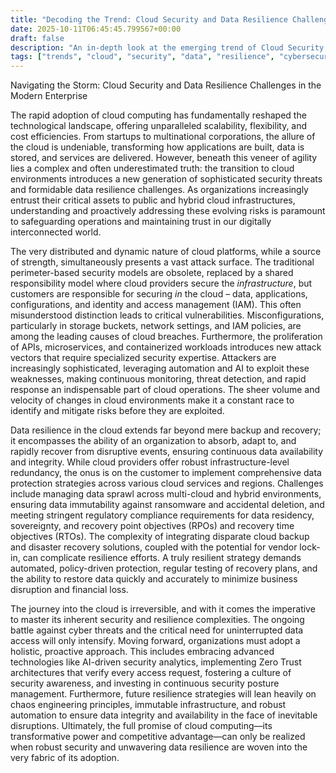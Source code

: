 ```yaml
---
title: "Decoding the Trend: Cloud Security and Data Resilience Challenges"
date: 2025-10-11T06:45:45.799567+00:00
draft: false
description: "An in-depth look at the emerging trend of Cloud Security and Data Resilience Challenges and what it means for the future."
tags: ["trends", "cloud", "security", "data", "resilience", "cybersecurity", "compliance", "hybrid", "automation", "challenges"]
---
```


Navigating the Storm: Cloud Security and Data Resilience Challenges in the Modern Enterprise

The rapid adoption of cloud computing has fundamentally reshaped the technological landscape, offering unparalleled scalability, flexibility, and cost efficiencies. From startups to multinational corporations, the allure of the cloud is undeniable, transforming how applications are built, data is stored, and services are delivered. However, beneath this veneer of agility lies a complex and often underestimated truth: the transition to cloud environments introduces a new generation of sophisticated security threats and formidable data resilience challenges. As organizations increasingly entrust their critical assets to public and hybrid cloud infrastructures, understanding and proactively addressing these evolving risks is paramount to safeguarding operations and maintaining trust in our digitally interconnected world.

The very distributed and dynamic nature of cloud platforms, while a source of strength, simultaneously presents a vast attack surface. The traditional perimeter-based security models are obsolete, replaced by a shared responsibility model where cloud providers secure the *infrastructure*, but customers are responsible for securing *in* the cloud – data, applications, configurations, and identity and access management (IAM). This often misunderstood distinction leads to critical vulnerabilities. Misconfigurations, particularly in storage buckets, network settings, and IAM policies, are among the leading causes of cloud breaches. Furthermore, the proliferation of APIs, microservices, and containerized workloads introduces new attack vectors that require specialized security expertise. Attackers are increasingly sophisticated, leveraging automation and AI to exploit these weaknesses, making continuous monitoring, threat detection, and rapid response an indispensable part of cloud operations. The sheer volume and velocity of changes in cloud environments make it a constant race to identify and mitigate risks before they are exploited.

Data resilience in the cloud extends far beyond mere backup and recovery; it encompasses the ability of an organization to absorb, adapt to, and rapidly recover from disruptive events, ensuring continuous data availability and integrity. While cloud providers offer robust infrastructure-level redundancy, the onus is on the customer to implement comprehensive data protection strategies across various cloud services and regions. Challenges include managing data sprawl across multi-cloud and hybrid environments, ensuring data immutability against ransomware and accidental deletion, and meeting stringent regulatory compliance requirements for data residency, sovereignty, and recovery point objectives (RPOs) and recovery time objectives (RTOs). The complexity of integrating disparate cloud backup and disaster recovery solutions, coupled with the potential for vendor lock-in, can complicate resilience efforts. A truly resilient strategy demands automated, policy-driven protection, regular testing of recovery plans, and the ability to restore data quickly and accurately to minimize business disruption and financial loss.

The journey into the cloud is irreversible, and with it comes the imperative to master its inherent security and resilience complexities. The ongoing battle against cyber threats and the critical need for uninterrupted data access will only intensify. Moving forward, organizations must adopt a holistic, proactive approach. This includes embracing advanced technologies like AI-driven security analytics, implementing Zero Trust architectures that verify every access request, fostering a culture of security awareness, and investing in continuous security posture management. Furthermore, future resilience strategies will lean heavily on chaos engineering principles, immutable infrastructure, and robust automation to ensure data integrity and availability in the face of inevitable disruptions. Ultimately, the full promise of cloud computing—its transformative power and competitive advantage—can only be realized when robust security and unwavering data resilience are woven into the very fabric of its adoption.
